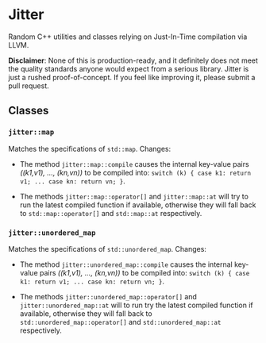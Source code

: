 Jitter
======

Random C++ utilities and classes relying on Just-In-Time compilation via LLVM.

__Disclaimer__: None of this is production-ready, and it definitely does not meet the quality standards anyone would expect from a serious library. Jitter is just a rushed proof-of-concept. If you feel like improving it, please submit a pull request.

## Classes

### `jitter::map`
Matches the specifications of `std::map`. Changes:

* The method `jitter::map::compile` causes the internal key-value pairs *((k1,v1), ..., (kn,vn))* to be compiled into: `switch (k) { case k1: return v1; ... case kn: return vn; }`.

* The methods `jitter::map::operator[]` and `jitter::map::at` will try to run the latest compiled function if available, otherwise they will fall back to `std::map::operator[]` and `std::map::at` respectively.

### `jitter::unordered_map`
Matches the specifications of `std::unordered_map`. Changes:

* The method `jitter::unordered_map::compile` causes the internal key-value pairs *((k1,v1), ..., (kn,vn))* to be compiled into: `switch (k) { case k1: return v1; ... case kn: return vn; }`.

* The methods `jitter::unordered_map::operator[]` and `jitter::unordered_map::at` will to run try the latest compiled function if available, otherwise they will fall back to `std::unordered_map::operator[]` and `std::unordered_map::at` respectively.